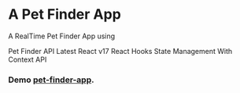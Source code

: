 # A Pet Finder App

A RealTime Pet Finder App using 

Pet Finder API
Latest React v17
React Hooks
State Management With Context API

### Demo [pet-finder-app](https://suspicious-joliot-89d6df.netlify.app/).
